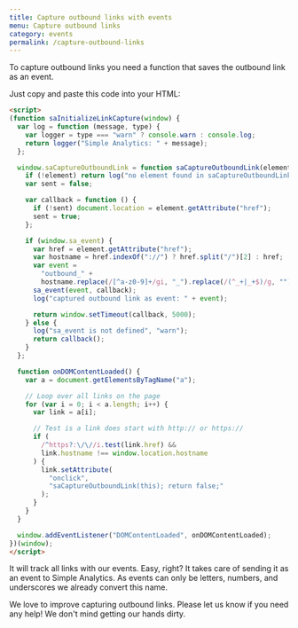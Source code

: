 ```yaml
---
title: Capture outbound links with events
menu: Capture outbound links
category: events
permalink: /capture-outbound-links
---
```


To capture outbound links you need a function that saves the outbound link as an event.

Just copy and paste this code into your HTML:

```html
<script>
(function saInitializeLinkCapture(window) {
  var log = function (message, type) {
    var logger = type === "warn" ? console.warn : console.log;
    return logger("Simple Analytics: " + message);
  };

  window.saCaptureOutboundLink = function saCaptureOutboundLink(element) {
    if (!element) return log("no element found in saCaptureOutboundLink");
    var sent = false;

    var callback = function () {
      if (!sent) document.location = element.getAttribute("href");
      sent = true;
    };

    if (window.sa_event) {
      var href = element.getAttribute("href");
      var hostname = href.indexOf("://") ? href.split("/")[2] : href;
      var event =
        "outbound_" +
        hostname.replace(/[^a-z0-9]+/gi, "_").replace(/(^_+|_+$)/g, "");
      sa_event(event, callback);
      log("captured outbound link as event: " + event);

      return window.setTimeout(callback, 5000);
    } else {
      log("sa_event is not defined", "warn");
      return callback();
    }
  };

  function onDOMContentLoaded() {
    var a = document.getElementsByTagName("a");

    // Loop over all links on the page
    for (var i = 0; i < a.length; i++) {
      var link = a[i];

      // Test is a link does start with http:// or https://
      if (
        /^https?:\/\//i.test(link.href) &&
        link.hostname !== window.location.hostname
      ) {
        link.setAttribute(
          "onclick",
          "saCaptureOutboundLink(this); return false;"
        );
      }
    }
  }

  window.addEventListener("DOMContentLoaded", onDOMContentLoaded);
})(window);
</script>
```

It will track all links with our events. Easy, right? It takes care of sending it as an event to Simple Analytics. As events can only be letters, numbers, and underscores we already convert this name.

We love to improve capturing outbound links. Please let us know if you need any help! We don't mind getting our hands dirty.
